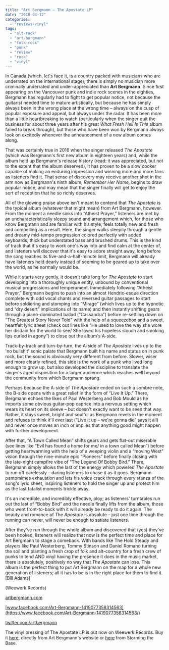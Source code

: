 ```yaml
---
title: "Art Bergmann – The Apostate LP"
date: "2018-04-12"
categories: 
  - "reviews-vinyl"
tags: 
  - "alt-rock"
  - "art-bergmann"
  - "folk-rock"
  - "punk"
  - "review"
  - "rock"
  - "vinyl"
---
```


In Canada (which, let's face it, is a country packed with musicians who are underrated on the international stage), there is simply no musician more criminally underrated and under-appreciated than **Art Bergmann**. Since first appearing on the Vancouver punk and indie rock scenes in the eighties, Bergmann has regularly had to fight to get popular notice, not because the guitarist needed time to mature artistically, but because he has simply always been in the wrong place at the wrong time – always on the cusp of popular exposure and appeal, but always under the radar. It has been more than a little heartbreaking to watch (particularly when the singer quit the business for about three years after his great _What Fresh Hell Is This_ album failed to break through), but those who have been won by Bergmann always look on excitedly whenever the announcement of a new album comes along.

That was certainly true in 2016 when the singer released _The Apostate_ (which was Bergmann's first new album in eighteen years) and, while the album held up Bergmann's release history (read: it was appreciated, but not to the extent that the album deserved), it has proven to be a slow cooker capable of making an enduring impression and winning more and more fans as listeners find it. That sense of discovery may receive another shot in the arm now as Bergmann's ninth album, _Remember Her Name,_ begins to draw popular notice, and may mean that the singer finally will get to enjoy the sort of reception that he so richly deserves.

All of the glowing praise above isn't meant to contend that _The Apostate_ is the typical album (whatever that might mean) from Art Bergmann, however. From the moment a needle sinks into “Atheist Prayer,” listeners are met by an uncharacteristically sleepy sound and arrangement which, for those who know Bergmann and are familiar with his style, feels totally new and fresh and compelling as a result. Here, the singer walks sleepily through a gentle and dreamy mid-tempo progression colored perfectly with added keyboards, thick but understated bass and brushed drums. This is the kind of track that it's easy to work one's way into and find calm at the center of, and listeners will discover that it's easy to adore straight away, long before the song reaches its five-and-a-half-minute limit, Bergmann will already have listeners held dearly instead of seeming to be geared up to take over the world, as he normally would be.

While it starts very gently, it doesn't take long for _The Apostate_ to start developing into a thoroughly unique entity, unbound by conventional musical progressions and temperament. Immediately following “Atheist Prayer,” Bergmann begins to push into an almost Hendrix-esque direction complete with odd vocal chants and reversed guitar passages to start before soldiering and stomping into “Mirage” (which lives up to the hypnotic and “dry desert” implications of its name) and then instantly shifting gears through a piano-dominated ballad (“Cassandra”) before re-settling down on “The Greatest Story Never Told” with the help of a squeezebox and a sweet, heartfelt lyric sheet (check out lines like “He used to love the way she wore her disdain for the world to see/ She loved his hopeless slouch and smoking lips curled in agony”) to close out the album's A-side.

Track-by-track and turn-by-turn, the A-side of _The Apostate_ lives up to the 'no bullshit' sonic palate that Bergmann built his name and status on in punk rock, but the sound is obviously very different from before. Slower, wiser and more clearly refined, this side is the work of a punk who lived long enough to grow up, but also developed the discipline to translate the singer's aged disposition for a larger audience which reaches well beyond the community from which Bergmann sprang.

Perhaps because the A-side of _The Apostate_ ended on such a sombre note, the B-side opens with a great relief in the form of “Live It Up.” There, Bergmann echoes the likes of Paul Westerberg and Bob Mould as he imports some obvious guitar-pop caprice into a nervous setting which wears its heart on its sleeve – but doesn't exactly want to be seen that way. Rather, it stays sweet, bright and soulful as Bergmann revels in the moment and refuses to think it'll ever last (“Live it up – we're gonna die” says it all) and never once moves an inch or implies that anything good might happen with further development.

After that, “A Town Called Mean” shifts gears and gets flat-out miserable (see lines like “Evil has found a home for me/ in a town called Mean”) before getting heartwarming with the help of a weeping violin and a “moving West” vision through the nine-minute epic “Pioneers” before finally closing with the late-night campfire vibe of “The Legend Of Bobby Bird.” There, Bergmann simply allows the last of the energy which powered _The Apostate_ to run off carelessly – daring listeners to chase it as it goes. Bergmann pantomimes exhaustion and lets his voice crack through every stanza of the song's lyric sheet, inspiring listeners to hold the singer up and protect him as the last fatalist moments trickle away.

It's an incredible, and incredibly effective, ploy; as listeners' turntables run out the last of “Bobby Bird” and the needle finally lifts from the album, those who went front-to-back with it will already be ready to do it again. The beauty and romance of _The Apostate_ is absolute – just one time through the running can never, will never be enough to satiate listeners.

After they've run through the whole album and discovered that (yes) they've been hooked, listeners will realize that now is the perfect time and place for Art Bergmann to stage a comeback. With bands like The Hold Steady and players like Paul Westerberg, Tommy Stinson and Daniel Romano turning the soil and planting a fresh crop of folk and alt-country for a fresh crew of punks to tend AND vinyl having the presence it does in the music market, there is absolutely, positively no way that _The Apostate_ can lose. This album is the perfect thing to put Art Bergmann on the map for a whole new generation of listeners; all it has to be is in the right place for them to find it. \[Bill Adams\]

(Weewerk Records)

[artbergmann.com](http://artbergmann.com/)

[www.facebook.com/Art-Bergmann-1419077358314563](https://www.facebook.com/Art-Bergmann-1419077358314563/)

[twitter.com/artbergmann](https://twitter.com/artbergmann?lang=en)

The vinyl pressing of The Apostate LP is out now on Weewerk Records. Buy it [here](http://artbergmann.com/shop/), directly from Art Bergmann's website or [here](http://www.stormingthebase.com/art-bergmann-the-apostate-vinyl/) from Storming the Base.
